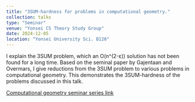 ```yaml
---
title: "3SUM-hardness for problems in computational geometry."
collection: talks
type: "Seminar"
venue: "Yonsei CS Theory Study Group"
date: 2024-12-05
location: "Yonsei University Sci. B126"
---
```


I explain the 3SUM problem, which an O(n^(2-ε)) solution has not been found for a long time. Based on the seminal paper by Gajentaan and Overmars, I give reductions from the 3SUM problem to various problems in computational geometry. This demonstrates the 3SUM-hardness of the problems discussed in this talk.

[Computational geometry seminar series link](https://yonsei-cs-theory-students.github.io/)

